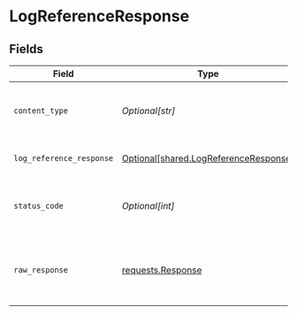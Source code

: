 # LogReferenceResponse


## Fields

| Field                                                                                    | Type                                                                                     | Required                                                                                 | Description                                                                              |
| ---------------------------------------------------------------------------------------- | ---------------------------------------------------------------------------------------- | ---------------------------------------------------------------------------------------- | ---------------------------------------------------------------------------------------- |
| `content_type`                                                                           | *Optional[str]*                                                                          | :heavy_check_mark:                                                                       | HTTP response content type for this operation                                            |
| `log_reference_response`                                                                 | [Optional[shared.LogReferenceResponse]](undefined/models/shared/logreferenceresponse.md) | :heavy_minus_sign:                                                                       | LogReference default response                                                            |
| `status_code`                                                                            | *Optional[int]*                                                                          | :heavy_check_mark:                                                                       | HTTP response status code for this operation                                             |
| `raw_response`                                                                           | [requests.Response](https://requests.readthedocs.io/en/latest/api/#requests.Response)    | :heavy_minus_sign:                                                                       | Raw HTTP response; suitable for custom response parsing                                  |